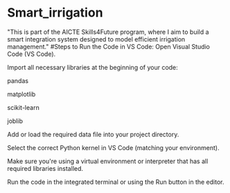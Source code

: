 # Smart_irrigation
"This is part of the AICTE Skills4Future program, where I aim to build a smart integration system designed to model efficient irrigation management."
 #Steps to Run the Code in VS Code:
Open Visual Studio Code (VS Code).

Import all necessary libraries at the beginning of your code:

pandas

matplotlib

scikit-learn

joblib

Add or load the required data file into your project directory.

Select the correct Python kernel in VS Code (matching your environment).

Make sure you're using a virtual environment or interpreter that has all required libraries installed.

Run the code in the integrated terminal or using the Run button in the editor.
